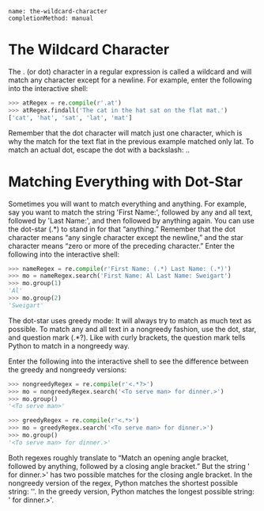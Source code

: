 ```ngMeta
name: the-wildcard-character
completionMethod: manual
```
# The Wildcard Character
The . (or dot) character in a regular expression is called a wildcard and will match any character except for a newline. For example, enter the following into the interactive shell:

```python
>>> atRegex = re.compile(r'.at')
>>> atRegex.findall('The cat in the hat sat on the flat mat.')
['cat', 'hat', 'sat', 'lat', 'mat']
```
Remember that the dot character will match just one character, which is why the match for the text flat in the previous example matched only lat. To match an actual dot, escape the dot with a backslash: \..

# Matching Everything with Dot-Star
Sometimes you will want to match everything and anything. For example, say you want to match the string 'First Name:', followed by any and all text, followed by 'Last Name:', and then followed by anything again. You can use the dot-star (.*) to stand in for that “anything.” Remember that the dot character means “any single character except the newline,” and the star character means “zero or more of the preceding character.”
Enter the following into the interactive shell:
```python
>>> nameRegex = re.compile(r'First Name: (.*) Last Name: (.*)')
>>> mo = nameRegex.search('First Name: Al Last Name: Sweigart')
>>> mo.group(1)
'Al'
>>> mo.group(2)
'Sweigart'
```
The dot-star uses greedy mode: It will always try to match as much text as possible. To match any and all text in a nongreedy fashion, use the dot, star, and question mark (.*?). Like with curly brackets, the question mark tells Python to match in a nongreedy way.

Enter the following into the interactive shell to see the difference between the greedy and nongreedy versions:

```python
>>> nongreedyRegex = re.compile(r'<.*?>')
>>> mo = nongreedyRegex.search('<To serve man> for dinner.>')
>>> mo.group()
'<To serve man>'

>>> greedyRegex = re.compile(r'<.*>')
>>> mo = greedyRegex.search('<To serve man> for dinner.>')
>>> mo.group()
'<To serve man> for dinner.>'
```
Both regexes roughly translate to “Match an opening angle bracket, followed by anything, followed by a closing angle bracket.” But the string '<To serve man> for dinner.>' has two possible matches for the closing angle bracket. In the nongreedy version of the regex, Python matches the shortest possible string: '<To serve man>'. In the greedy version, Python matches the longest possible string: '<To serve man> for dinner.>'.

